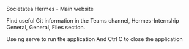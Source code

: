 Societatea Hermes - Main website

Find useful Git information in the Teams channel, Hermes-Internship General, 
General, Files section.


Use ng serve to run the application
And Ctrl C to close the application